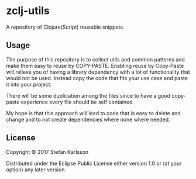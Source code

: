 # zclj-utils

A repository of Clojure(Script) reusable snippets.

## Usage

The purpose of this repository is to collect utils and common patterns and make them easy to reuse by COPY-PASTE. Enabling reuse by Copy-Paste will relieve you of having a library dependency with a lot of functionality that would not be used. Instead copy the code that fits your use case and paste it into your project.

There will be some duplication among the files since to have a good copy-paste experience every file should be self contained.

My hope is that this approach will lead to code that is easy to delete and change and to not create dependencies where none where needed.

## License

Copyright © 2017 Stefan Karlsson

Distributed under the Eclipse Public License either version 1.0 or (at
your option) any later version.
